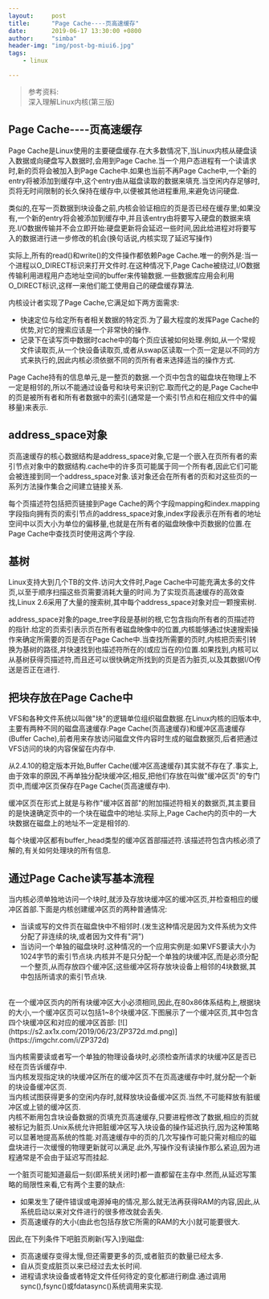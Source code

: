 ```yaml
---
layout:     post
title:      "Page Cache----页高速缓存"
date:       2019-06-17 13:30:00 +0800
author:     "simba"
header-img: "img/post-bg-miui6.jpg"
tags:
    - linux

---
```


>参考资料:<br>
深入理解Linux内核(第三版)

##	Page Cache----页高速缓存
Page Cache是Linux使用的主要硬盘缓存.在大多数情况下,当Linux内核从硬盘读入数据或向硬盘写入数据时,会用到Page Cache.当一个用户态进程有一个读请求时,新的页将会被加入到Page Cache中.如果也当前不再Page Cache中,一个新的entry将被添加到缓存中,这个entry由从磁盘读取的数据来填充.当空闲内存足够时,页将无时间限制的长久保持在缓存中,以便被其他进程重用,来避免访问硬盘.<br>

类似的,在写一页数据到块设备之前,内核会验证相应的页是否已经在缓存里;如果没有,一个新的entry将会被添加到缓存中,并且该entry由将要写入硬盘的数据来填充.I/O数据传输并不会立即开始:硬盘更新将会延迟一些时间,因此给进程对将要写入的数据进行进一步修改的机会(换句话说,内核实现了延迟写操作)<br>

实际上,所有的read()和write()的文件操作都依赖Page Cache.唯一的例外是:当一个进程以O_DIRECT标识来打开文件时.在这种情况下,Page Cache被绕过,I/O数据传输利用进程用户态地址空间的buffer来传输数据.一些数据库应用会利用O_DIRECT标识,这样一来他们能工使用自己的硬盘缓存算法.<br>

内核设计者实现了Page Cache,它满足如下两方面需求:
*	快速定位与给定所有者相关数据的特定页.为了最大程度的发挥Page Cache的优势,对它的搜索应该是一个非常快的操作.
*	记录下在读写页中数据时cache中的每个页应该被如何处理.例如,从一个常规文件读取页,从一个快设备读取页,或者从swap区读取一个页一定是以不同的方式来执行的,因此内核必须依据不同的页所有者来选择适当的操作方式.


Page Cache持有的信息单元,是一整页的数据.一个页中包含的磁盘块在物理上不一定是相邻的,所以不能通过设备号和块号来识别它.取而代之的是,Page Cache中的页是被所有者和所有者数据中的索引(通常是一个索引节点和在相应文件中的偏移量)来表示.


## address_space对象
页高速缓存的核心数据结构是address_space对象,它是一个嵌入在页所有者的索引节点对象中的数据结构.cache中的许多页可能属于同一个所有者,因此它们可能会被连接到同一个address_space对象.该对象还会在所有者的页和对这些页的一系列方法操作集合之间建立链接关系.<br>

每个页描述符包括把页链接到Page Cache的两个字段mapping和index.mapping字段指向拥有页的索引节点的address_space对象,index字段表示在所有者的地址空间中以页大小为单位的偏移量,也就是在所有者的磁盘映像中页数据的位置.在Page Cache中查找页时使用这两个字段.


## 基树
Linux支持大到几个TB的文件.访问大文件时,Page Cache中可能充满太多的文件页,以至于顺序扫描这些页需要消耗大量的时间.为了实现页高速缓存的高效查找,Linux 2.6采用了大量的搜索树,其中每个address_space对象对应一颗搜索树.<br>

address_space对象的page_tree字段是基树的根,它包含指向所有者的页描述符的指针.给定的页索引表示页在所有者磁盘映像中的位置,内核能够通过快速搜索操作来确定所需要的页是否在Page Cache中.当查找所需要的页时,内核把页索引转换为基树的路径,并快速找到也描述符所在的(或应当在的)位置.如果找到,内核可以从基树获得页描述符,而且还可以很快确定所找到的页是否为脏页,以及其数据I/O传送是否正在进行.


## 把块存放在Page Cache中
VFS和各种文件系统以叫做"块"的逻辑单位组织磁盘数据.在Linux内核的旧版本中,主要有两种不同的磁盘高速缓存:Page Cache(页高速缓存)和缓冲区高速缓存(Buffer Cache),前者用来存放访问磁盘文件内容时生成的磁盘数据页,后者把通过VFS访问的块的内容保留在内存中.<br>

从2.4.10的稳定版本开始,Buffer Cache(缓冲区高速缓存)其实就不存在了.事实上,由于效率的原因,不再单独分配块缓冲区;相反,把他们存放在叫做"缓冲区页"的专门页中,而缓冲区页保存在Page Cache(页高速缓存中).<br>

缓冲区页在形式上就是与称作"缓冲区首部"的附加描述符相关的数据页,其主要目的是快速确定页中的一个块在磁盘中的地址.实际上,Page Cache内的页中的一大块数据在磁盘上的地址不一定是相邻的.<br>

每个块缓冲区都有buffer_head类型的缓冲区首部描述符.该描述符包含内核必须了解的,有关如何处理块的所有信息.


## 通过Page Cache读写基本流程
当内核必须单独地访问一个块时,就涉及存放块缓冲区的缓冲区页,并检查相应的缓冲区首部.下面是内核创建缓冲区页的两种普通情况:
*	当读或写的文件页在磁盘快中不相邻时.(发生这种情况是因为文件系统为文件分配了非连续的块,或者因为文件有"洞")
*	当访问一个单独的磁盘块时.这种情况的一个应用实例是:如果VFS要读大小为1024字节的索引节点块.内核并不是只分配一个单独的块缓冲区,而是必须分配一个整页,从而存放四个缓冲区;这些缓冲区将存放块设备上相邻的4块数据,其中包括所请求的索引节点块.

<br>
在一个缓冲区页内的所有块缓冲区大小必须相同,因此,在80x86体系结构上,根据块的大小,一个缓冲区页可以包括1~8个块缓冲区.下图展示了一个缓冲区页,其中包含四个块缓冲区和对应的缓冲区首部:
[![](https://s2.ax1x.com/2019/06/23/ZP372d.md.png)](https://imgchr.com/i/ZP372d)

当内核需要读或者写一个单独的物理设备块时,必须检查所请求的块缓冲区是否已经在页告诉缓存中.<br>
当内核发现指定块的块缓冲区所在的缓冲区页不在页高速缓存中时,就分配一个新的块设备缓冲区页.<br>
当内核试图获得更多的空闲内存时,就释放块设备缓冲区页.当然,不可能释放有脏缓冲区或上锁的缓冲区页.<br>
内核不断用包含块设备数据的页填充页高速缓存,只要进程修改了数据,相应的页就被标记为脏页.Unix系统允许把脏缓冲区写入块设备的操作延迟执行,因为这种策略可以显著地提高系统的性能.对高速缓存中的页的几次写操作可能只需对相应的磁盘块进行一次缓慢的物理更新就可以满足.此外,写操作没有读操作那么紧迫,因为进程通常是不会由于延迟写而挂起.<br>

一个脏页可能知道最后一刻(即系统关闭时)都一直都留在主存中.然而,从延迟写策略的局限性来看,它有两个主要的缺点:
*	如果发生了硬件错误或电源掉电的情况,那么就无法再获得RAM的内容,因此,从系统启动以来对文件进行的很多修改就会丢失.
*	页高速缓存的大小(由此也包括存放它所需的RAM的大小)就可能要很大.

因此,在下列条件下吧脏页刷新(写入)到磁盘:
*	页高速缓存变得太慢,但还需要更多的页,或者脏页的数量已经太多.
*	自从页变成脏页以来已经过去太长时间.
*	进程请求块设备或者特定文件任何待定的变化都进行刷盘.通过调用sync(),fsync()或fdatasync()系统调用来实现.
